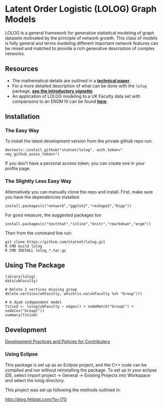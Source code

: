 # Latent Order Logistic (LOLOG) Graph Models

LOLOG is a general framework for generative statistical modeling of graph datasets motivated by
the principle of network growth. This class of models is fully general and terms modeling
different important network features can be mixed and matched to provide a rich generative
description of complex networks.


## Resources

* The mathematical details are outlined in a **[technical paper](http://arxiv.org/abs/1804.04583)**.
* For a more detailed description of what can be done with the ``lolog`` package, **[see the introductory vignette](inst/doc/lolog-introduction.pdf)**.
* An application of LOLOG modeling to a UK Faculty data set with comparisons to an ERGM fit can be found **[here](inst/doc/lolog-ergm.pdf)**.

## Installation

### The Easy Way

To install the latest development version from the private github repo run:
```
devtools::install_github("statnet/lolog", auth_token="<my_github_acess_token>")
```
If you don't have a personal access token, you can create one in your profile page.

### The Slightly Less Easy Way

Alternatively you can manually clone the repo and install. First, make sure you have 
the dependencies installed:

```
install.packages(c("network","ggplot2","reshape2","Rcpp"))
```

For good measure, the suggested packages too

```
install.packages(c("testthat","inline","knitr","rmarkdown","ergm"))
```

Then from the command line run:
```
git clone https://github.com/statnet/lolog.git
R CMD build lolog
R CMD INSTALL lolog_*.tar.gz
```

## Using The Package

```
library(lolog)
data(ukFaculty)

# Delete 2 vertices missing group
delete.vertices(ukFaculty, which(is.na(ukFaculty %v% "Group")))

# A dyad independent model
fitind <- lolog(ukFaculty ~ edges() + nodeMatch("GroupC") + nodeCov("GroupC"))
summary(fitind)
```


## Development

[Development Practices and Policies for Contributers](../../wiki/How-to-Contribute:-Git-Practices)

### Using Eclipse

This package is set up as an Eclipse project, and the C++ code can be compiled and run without reinstalling the package. To set up in your eclipse IDE, select import project -> General -> Existing Projects into Workspace and select the lolog directory.

This project was set up following the methods outlined in:

<http://blog.fellstat.com/?p=170>



